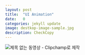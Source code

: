 ```yaml
---
layout: post
title:  "UI Animation"
date:   0
categories: jekyll update
image: destkop-image-sample.jpg
description: CheckCopy
---
```





![제목 없는 동영상 - Clipchamp로 제작](https://github.com/vhswo/vhswo.github.io/assets/39188197/0bd4af71-c008-431d-8be5-e665131bb8cb)
